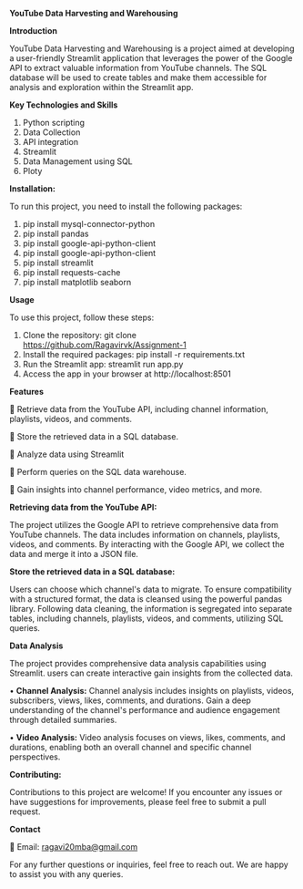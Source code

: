 **YouTube Data Harvesting and Warehousing**


**Introduction**

YouTube Data Harvesting and Warehousing is a project aimed at developing a user-friendly Streamlit application that leverages the power of the Google API to extract valuable information from YouTube channels. The SQL database will be used to create tables and make them accessible for analysis and exploration within the Streamlit app.


**Key Technologies and Skills**

1.	Python scripting
2.	Data Collection
3.	API integration
4.	Streamlit
5.	Data Management using SQL
6.	Ploty
   




**Installation:**

To run this project, you need to install the following packages:

1.	pip install mysql-connector-python
2.	pip install pandas
3.	pip install google-api-python-client
4.	pip install google-api-python-client
5.	pip install streamlit
6.	pip install requests-cache
7.	pip install matplotlib seaborn


**Usage**

To use this project, follow these steps:

1.	Clone the repository: git clone https://github.com/Ragavirvk/Assignment-1
2.	Install the required packages: pip install -r requirements.txt
3.	Run the Streamlit app: streamlit run app.py
4.	Access the app in your browser at http://localhost:8501


**Features**

	Retrieve data from the YouTube API, including channel information, playlists, videos, and comments.

	Store the retrieved data in a SQL database.

	Analyze data using Streamlit

	Perform queries on the SQL data warehouse.

	Gain insights into channel performance, video metrics, and more.


**Retrieving data from the YouTube API:**


The project utilizes the Google API to retrieve comprehensive data from YouTube channels. The data includes information on channels, playlists, videos, and comments. By interacting with the Google API, we collect the data and merge it into a JSON file.

**Store the retrieved data in a SQL database:**

Users can choose which channel's data to migrate. To ensure compatibility with a structured format, the data is cleansed using the powerful pandas library. Following data cleaning, the information is segregated into separate tables, including channels, playlists, videos, and comments, utilizing SQL queries.

**Data Analysis**

The project provides comprehensive data analysis capabilities using Streamlit. users can create interactive gain insights from the collected data.

•	**Channel Analysis:** Channel analysis includes insights on playlists, videos, subscribers, views, likes, comments, and durations. Gain a deep understanding of the channel's performance and audience engagement through detailed summaries.

•	**Video Analysis:** Video analysis focuses on views, likes, comments, and durations, enabling both an overall channel and specific channel perspectives.

**Contributing:**

Contributions to this project are welcome! If you encounter any issues or have suggestions for improvements, please feel free to submit a pull request.

**Contact**

📧 Email: ragavi20mba@gmail.com

For any further questions or inquiries, feel free to reach out. We are happy to assist you with any queries.













